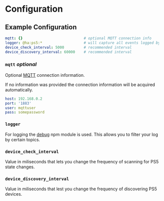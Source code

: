 # Configuration

## Example Configuration
```yaml
mqtt: {}                            # optional MQTT connection info
logger: @ha:ps5:*                   # will capture all events logged by PS5-MQTT
device_check_interval: 5000         # recommended interval
device_discovery_interval: 60000    # recommended interval
```

### `mqtt` *optional*
Optional [MQTT](https://www.home-assistant.io/integrations/mqtt/) connection information. 

If no information was provided the connection information will be acquired automatically.

```yaml
host: 192.168.0.2
port: '1883'
user: mqttuser
pass: somepassword
``` 

### `logger`
For logging the [debug](https://github.com/debug-js/debug) npm module is used. This allows you to filter your log by certain topics.

### `device_check_interval`
Value in miliseconds that lets you change the frequency of scanning for PS5 state changes. 

### `device_discovery_interval`
Value in miliseconds that lest you change the frequency of discovering PS5 devices.